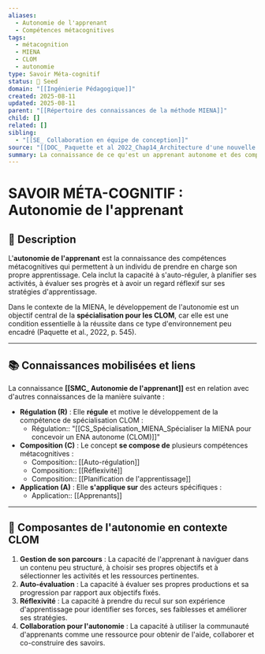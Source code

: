 ```yaml
---
aliases:
  - Autonomie de l'apprenant
  - Compétences métacognitives
tags:
  - métacognition
  - MIENA
  - CLOM
  - autonomie
type: Savoir Méta-cognitif
status: 🌱 Seed
domain: "[[Ingénierie Pédagogique]]"
created: 2025-08-11
updated: 2025-08-11
parent: "[[Répertoire des connaissances de la méthode MIENA]]"
child: []
related: []
sibling:
  - "[[SE_ Collaboration en équipe de conception]]"
source: "[[DOC_ Paquette et al 2022_Chap14_Architecture d'une nouvelle méthode d'ingénierie des ENA_ MIENA]]"
summary: La connaissance de ce qu'est un apprenant autonome et des compétences métacognitives (auto-régulation, réflexivité) que la spécialisation CLOM vise à développer.
---
```


# SAVOIR MÉTA-COGNITIF : Autonomie de l'apprenant

## 📌 Description
L'**autonomie de l'apprenant** est la connaissance des compétences métacognitives qui permettent à un individu de prendre en charge son propre apprentissage. Cela inclut la capacité à s'auto-réguler, à planifier ses activités, à évaluer ses progrès et à avoir un regard réflexif sur ses stratégies d'apprentissage.

Dans le contexte de la MIENA, le développement de l'autonomie est un objectif central de la **spécialisation pour les CLOM**, car elle est une condition essentielle à la réussite dans ce type d'environnement peu encadré (Paquette et al., 2022, p. 545).

---
## 📚 Connaissances mobilisées et liens
La connaissance **[[SMC_ Autonomie de l'apprenant]]** est en relation avec d'autres connaissances de la manière suivante :

- **Régulation (R)** : Elle **régule** et motive le développement de la compétence de spécialisation CLOM :
    - Régulation:: "[[CS_Spécialisation_MIENA_Spécialiser la MIENA pour concevoir un ENA autonome (CLOM)]]"
- **Composition (C)** : Le concept **se compose de** plusieurs compétences métacognitives :
    - Composition:: [[Auto-régulation]]
    - Composition:: [[Réflexivité]]
    - Composition:: [[Planification de l'apprentissage]]
- **Application (A)** : Elle **s'applique sur** des acteurs spécifiques :
    - Application:: [[Apprenants]]

---
## 🔄 Composantes de l'autonomie en contexte CLOM

1.  **Gestion de son parcours** : La capacité de l'apprenant à naviguer dans un contenu peu structuré, à choisir ses propres objectifs et à sélectionner les activités et les ressources pertinentes.
2.  **Auto-évaluation** : La capacité à évaluer ses propres productions et sa progression par rapport aux objectifs fixés.
3.  **Réflexivité** : La capacité à prendre du recul sur son expérience d'apprentissage pour identifier ses forces, ses faiblesses et améliorer ses stratégies.
4.  **Collaboration pour l'autonomie** : La capacité à utiliser la communauté d'apprenants comme une ressource pour obtenir de l'aide, collaborer et co-construire des savoirs.